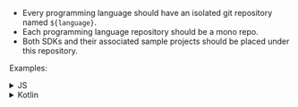 - Every programming language should have an isolated git repository named `${language}`.
- Each programming language repository should be a mono repo.
- Both SDKs and their associated sample projects should be placed under this repository.

Examples:

<details>
  <summary>JS</summary>

- js (core)
- react
- react-sample

</details>

<details>
  <summary>Kotlin</summary>

- kotlin (core)
- android
- android-sample

</details>
